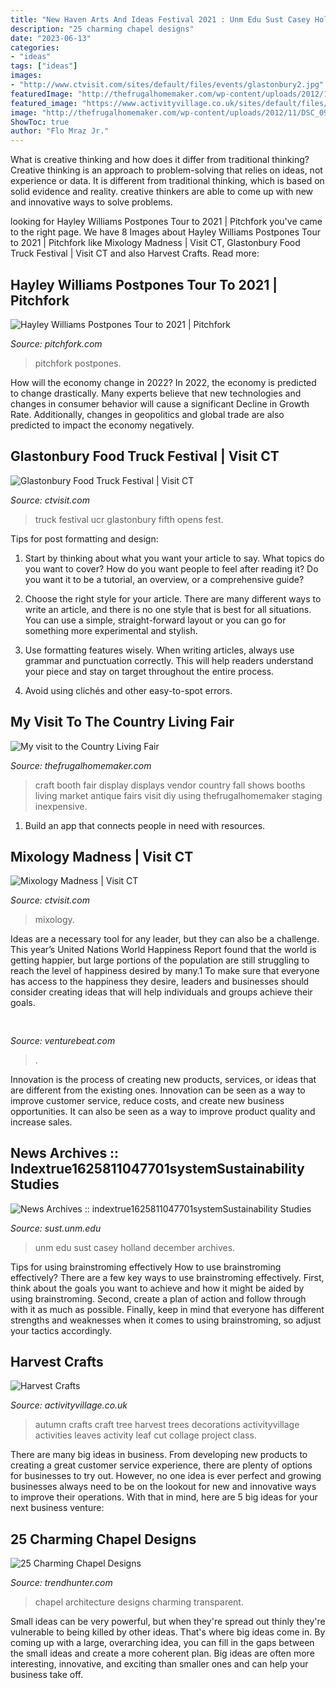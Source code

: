```yaml
---
title: "New Haven Arts And Ideas Festival 2021 : Unm Edu Sust Casey Holland December Archives"
description: "25 charming chapel designs"
date: "2023-06-13"
categories:
- "ideas"
tags: ["ideas"]
images:
- "http://www.ctvisit.com/sites/default/files/events/glastonbury2.jpg"
featuredImage: "http://thefrugalhomemaker.com/wp-content/uploads/2012/11/DSC_0999.jpg"
featured_image: "https://www.activityvillage.co.uk/sites/default/files/images/autumn_crafts_av2.jpg"
image: "http://thefrugalhomemaker.com/wp-content/uploads/2012/11/DSC_0999.jpg"
ShowToc: true
author: "Flo Mraz Jr."
---
```



What is creative thinking and how does it differ from traditional thinking?
Creative thinking is an approach to problem-solving that relies on ideas, not experience or data. It is different from traditional thinking, which is based on solid evidence and reality. creative thinkers are able to come up with new and innovative ways to solve problems.

	

		
looking for Hayley Williams Postpones Tour to 2021 | Pitchfork you've came to the right page. We have 8 Images about Hayley Williams Postpones Tour to 2021 | Pitchfork like Mixology Madness | Visit CT, Glastonbury Food Truck Festival | Visit CT and also Harvest Crafts. Read more:
		
    
## Hayley Williams Postpones Tour To 2021 | Pitchfork

<img loading=lazy src="https://media.pitchfork.com/photos/5ea8f042c876ba00081f530c/16:9/w_1280,c_limit/hayley-williams.jpg" onerror="this.onerror=null;this.src='https://tse4.mm.bing.net/th?id=OIP.ZgwPzinAChPJpWHaSs1qpgHaEK&amp;pid=15.1';" alt="Hayley Williams Postpones Tour to 2021 | Pitchfork">

_Source: pitchfork.com_

>pitchfork postpones. 

	

How will the economy change in 2022?
In 2022, the economy is predicted to change drastically. Many experts believe that new technologies and changes in consumer behavior will cause a significant Decline in Growth Rate. Additionally, changes in geopolitics and global trade are also predicted to impact the economy negatively.

    
## Glastonbury Food Truck Festival | Visit CT

<img loading=lazy src="http://www.ctvisit.com/sites/default/files/events/glastonbury2.jpg" onerror="this.onerror=null;this.src='https://tse2.mm.bing.net/th?id=OIP.OfkxNjuTd0-nfHEPUs7afgHaFj&amp;pid=15.1';" alt="Glastonbury Food Truck Festival | Visit CT">

_Source: ctvisit.com_

>truck festival ucr glastonbury fifth opens fest. 

	

Tips for post formatting and design:
1. Start by thinking about what you want your article to say. What topics do you want to cover? How do you want people to feel after reading it? Do you want it to be a tutorial, an overview, or a comprehensive guide?
2. Choose the right style for your article. There are many different ways to write an article, and there is no one style that is best for all situations. You can use a simple, straight-forward layout or you can go for something more experimental and stylish.

3. Use formatting features wisely. When writing articles, always use grammar and punctuation correctly. This will help readers understand your piece and stay on target throughout the entire process.

4. Avoid using clichés and other easy-to-spot errors.

    
## My Visit To The Country Living Fair

<img loading=lazy src="http://thefrugalhomemaker.com/wp-content/uploads/2012/11/DSC_0999.jpg" onerror="this.onerror=null;this.src='https://tse2.mm.bing.net/th?id=OIP.ZMsXuxW_vnJZ8Tezlfd3CwHaLH&amp;pid=15.1';" alt="My visit to the Country Living Fair">

_Source: thefrugalhomemaker.com_

>craft booth fair display displays vendor country fall shows booths living market antique fairs visit diy using thefrugalhomemaker staging inexpensive. 

	

1. Build an app that connects people in need with resources.

    
## Mixology Madness | Visit CT

<img loading=lazy src="https://www.ctvisit.com/sites/default/files/Ordinary_Cocktail_0.jpg" onerror="this.onerror=null;this.src='https://tse3.mm.bing.net/th?id=OIP.j3kdb7ULZgj1c4K3dVMqAgHaE8&amp;pid=15.1';" alt="Mixology Madness | Visit CT">

_Source: ctvisit.com_

>mixology. 

	

Ideas are a necessary tool for any leader, but they can also be a challenge. This year’s United Nations World Happiness Report found that the world is getting happier, but large portions of the population are still struggling to reach the level of happiness desired by many.1 To make sure that everyone has access to the happiness they desire, leaders and businesses should consider creating ideas that will help individuals and groups achieve their goals.

    
## 

<img loading=lazy src="https://venturebeat.com/wp-content/uploads/2019/11/lenovoar2.jpg" onerror="this.onerror=null;this.src='https://tse4.mm.bing.net/th?id=OIP.bfBDLNaQxASxF2IiPgJsNwHaC3&amp;pid=15.1';" alt="">

_Source: venturebeat.com_

>. 

	

Innovation is the process of creating new products, services, or ideas that are different from the existing ones. Innovation can be seen as a way to improve customer service, reduce costs, and create new business opportunities. It can also be seen as a way to improve product quality and increase sales.

    
## News Archives :: Indextrue1625811047701systemSustainability Studies

<img loading=lazy src="https://sust.unm.edu/common/images/caseyhnewspic.jpg" onerror="this.onerror=null;this.src='https://tse3.mm.bing.net/th?id=OIP.3zBBUGnUGeAZgHwi3zQfiAAAAA&amp;pid=15.1';" alt="News Archives :: indextrue1625811047701systemSustainability Studies">

_Source: sust.unm.edu_

>unm edu sust casey holland december archives. 

	

Tips for using brainstroming effectively
How to use brainstroming effectively?
There are a few key ways to use brainstroming effectively. First, think about the goals you want to achieve and how it might be aided by using brainstroming. Second, create a plan of action and follow through with it as much as possible. Finally, keep in mind that everyone has different strengths and weaknesses when it comes to using brainstroming, so adjust your tactics accordingly.

    
## Harvest Crafts

<img loading=lazy src="https://www.activityvillage.co.uk/sites/default/files/images/autumn_crafts_av2.jpg" onerror="this.onerror=null;this.src='https://tse4.mm.bing.net/th?id=OIP.QOUl_K5KhRLF17e8imOK_AAAAA&amp;pid=15.1';" alt="Harvest Crafts">

_Source: activityvillage.co.uk_

>autumn crafts craft tree harvest trees decorations activityvillage activities leaves activity leaf cut collage project class. 

	

There are many big ideas in business. From developing new products to creating a great customer service experience, there are plenty of options for businesses to try out. However, no one idea is ever perfect and growing businesses always need to be on the lookout for new and innovative ways to improve their operations. With that in mind, here are 5 big ideas for your next business venture: 

    
## 25 Charming Chapel Designs

<img loading=lazy src="https://cdn.trendhunterstatic.com/phpthumbnails/287/287910/287910_1_800.jpeg" onerror="this.onerror=null;this.src='https://tse1.mm.bing.net/th?id=OIP.H6jQJVBAuHsqsE-BQNwiJQHaFj&amp;pid=15.1';" alt="25 Charming Chapel Designs">

_Source: trendhunter.com_

>chapel architecture designs charming transparent. 

	

Small ideas can be very powerful, but when they're spread out thinly they're vulnerable to being killed by other ideas. That's where big ideas come in. By coming up with a large, overarching idea, you can fill in the gaps between the small ideas and create a more coherent plan. Big ideas are often more interesting, innovative, and exciting than smaller ones and can help your business take off.

